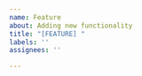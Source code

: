 ```yaml
---
name: Feature
about: Adding new functionality
title: "[FEATURE] "
labels: ''
assignees: ''

---
```



